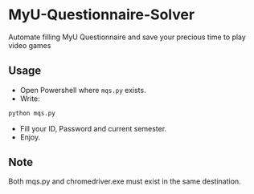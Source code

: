 # MyU-Questionnaire-Solver
Automate filling MyU Questionnaire and save your precious time to play video games

## Usage
- Open Powershell where `mqs.py` exists.
- Write:
```bash
python mqs.py
```
- Fill your ID, Password and current semester.
- Enjoy.

## Note
Both mqs.py and chromedriver.exe must exist in the same destination.

